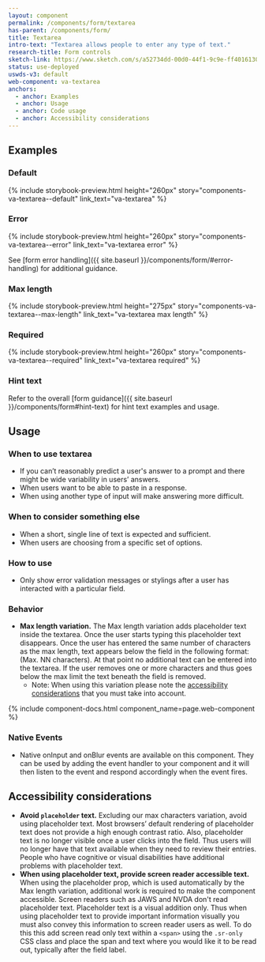```yaml
---
layout: component
permalink: /components/form/textarea
has-parent: /components/form/
title: Textarea
intro-text: "Textarea allows people to enter any type of text."
research-title: Form controls
sketch-link: https://www.sketch.com/s/a52734dd-00d0-44f1-9c9e-ff4016130e5c/p/C6340B6C-F41E-423B-BDEA-B340A81C9714/canvas
status: use-deployed
uswds-v3: default
web-component: va-textarea
anchors:
  - anchor: Examples
  - anchor: Usage
  - anchor: Code usage
  - anchor: Accessibility considerations
---
```


## Examples

### Default
{% include storybook-preview.html height="260px" story="components-va-textarea--default" link_text="va-textarea" %}

### Error
{% include storybook-preview.html height="260px" story="components-va-textarea--error" link_text="va-textarea error" %}

See [form error handling]({{ site.baseurl }}/components/form/#error-handling) for additional guidance.

### Max length
{% include storybook-preview.html height="275px" story="components-va-textarea--max-length" link_text="va-textarea max length" %}

### Required
{% include storybook-preview.html height="260px" story="components-va-textarea--required" link_text="va-textarea required" %}

### Hint text

Refer to the overall [form guidance]({{ site.baseurl }}/components/form#hint-text) for hint text examples and usage.

## Usage

### When to use textarea

- If you can’t reasonably predict a user's answer to a prompt and there might be wide variability in users’ answers.
- When users want to be able to paste in a response.
- When using another type of input will make answering more difficult. 

### When to consider something else

- When a short, single line of text is expected and sufficient.
- When users are choosing from a specific set of options.

### How to use 

- Only show error validation messages or stylings after a user has interacted with a particular field.

### Behavior

* **Max length variation.** The Max length variation adds placeholder text inside the textarea. Once the user starts typing this placeholder text disappears. Once the user has entered the same number of characters as the max length, text appears below the field in the following format: (Max. NN characters). At that point no additional text can be entered into the textarea. If the user removes one or more characters and thus goes below the max limit the text beneath the field is removed.
  * Note: When using this variation please note the [accessibility considerations](#accessibility-considerations) that you must take into account.

{% include component-docs.html component_name=page.web-component %}

### Native Events

- Native onInput and onBlur events are available on this component. They can be used by adding the event handler to your component and it will then listen to the event and respond accordingly when the event fires.

## Accessibility considerations

* **Avoid `placeholder` text.** Excluding our max characters variation, avoid using placeholder text. Most browsers’ default rendering of placeholder text does not provide a high enough contrast ratio. Also, placeholder text is no longer visible once a user clicks into the field. Thus users will no longer have that text available when they need to review their entries. People who have cognitive or visual disabilities have additional problems with placeholder text.
* **When using placeholder text, provide screen reader accessible text.** When using the placeholder prop, which is used automatically by the Max length variation, additional work is required to make the component accessible. Screen readers such as JAWS and NVDA don't read placeholder text. Placeholder text is a visual addition only. Thus when using placeholder text to provide important information visually you must also convey this information to screen reader users as well. To do this this add screen read only text within a `<span>` using the `.sr-only` CSS class and place the span and text where you would like it to be read out, typically after the field label. 